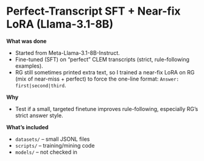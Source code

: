 # Perfect-Transcript SFT + Near-fix LoRA (Llama-3.1-8B)

**What was done**
- Started from Meta-Llama-3.1-8B-Instruct.
- Fine-tuned (SFT) on “perfect” CLEM transcripts (strict, rule-following examples).
- RG still sometimes printed extra text, so I trained a near-fix LoRA on RG (mix of near-miss + perfect) to force the one-line format: `Answer: first|second|third`.

**Why**
- Test if a small, targeted finetune improves rule-following, especially RG’s strict answer style.

**What’s included**
- `datasets/` – small JSONL files
- `scripts/` – training/mining code
- `models/` – not checked in

